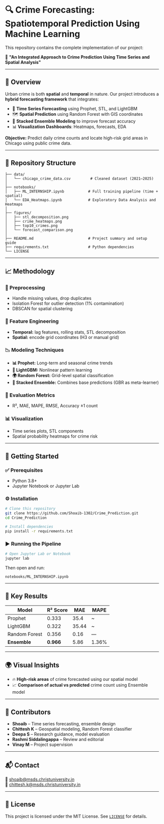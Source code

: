 # 🔍 Crime Forecasting: Spatiotemporal Prediction Using Machine Learning

This repository contains the complete implementation of our project:

📄 **"An Integrated Approach to Crime Prediction Using Time Series and Spatial Analysis"**  

---

## 📌 Overview

Urban crime is both **spatial** and **temporal** in nature. Our project introduces a **hybrid forecasting framework** that integrates:

- 📆 **Time Series Forecasting** using Prophet, STL, and LightGBM  
- 🗺️ **Spatial Prediction** using Random Forest with GIS coordinates  
- 🔁 **Stacked Ensemble Modeling** to improve forecast accuracy  
- 📊 **Visualization Dashboards**: Heatmaps, forecasts, EDA  

**Objective:** Predict daily crime counts and locate high-risk grid areas in Chicago using public crime data.

---

## 📂 Repository Structure

```
├── data/
│   └── chicago_crime_data.csv         # Cleaned dataset (2021–2025)
│
├── notebooks/
│   ├── ML_INTERNSHIP.ipynb           # Full training pipeline (time + spatial)
│   └── EDA_Heatmaps.ipynb            # Exploratory Data Analysis and Heatmaps
│
├── figures/
│   ├── stl_decomposition.png
│   ├── crime_heatmaps.png
│   ├── top10_crimes.png
│   └── forecast_comparison.png
│
├── README.md                         # Project summary and setup guide
├── requirements.txt                  # Python dependencies
└── LICENSE
```

---

## 📈 Methodology

### 🔧 Preprocessing
- Handle missing values, drop duplicates
- Isolation Forest for outlier detection (1% contamination)
- DBSCAN for spatial clustering

### 🧠 Feature Engineering
- **Temporal:** lag features, rolling stats, STL decomposition
- **Spatial:** encode grid coordinates (H3 or manual grid)

### 📉 Modeling Techniques
- **📊 Prophet:** Long-term and seasonal crime trends
- **🌲 LightGBM:** Nonlinear pattern learning
- **🌍 Random Forest:** Grid-level spatial classification
- **🔁 Stacked Ensemble:** Combines base predictions (GBR as meta-learner)

### 📏 Evaluation Metrics
- R², MAE, MAPE, RMSE, Accuracy ±1 count

### 📊 Visualization
- Time series plots, STL components
- Spatial probability heatmaps for crime risk

---

## 🚀 Getting Started

### ✅ Prerequisites

- Python 3.8+
- Jupyter Notebook or Jupyter Lab

### ⚙️ Installation

```bash
# Clone this repository
git clone https://github.com/Shoaib-1302/Crime_Prediction.git
cd Crime_Prediction

# Install dependencies
pip install -r requirements.txt
```

### ▶️ Running the Pipeline

```bash
# Open Jupyter Lab or Notebook
jupyter lab
```

Then open and run:
```
notebooks/ML_INTERNSHIP.ipynb
```

---

## 📌 Key Results

| Model         | R² Score | MAE   | MAPE    |
|---------------|----------|-------|---------|
| Prophet       | 0.333    | 35.4  | ~       |
| LightGBM      | 0.322    | 35.44 | ~       |
| Random Forest | 0.356    | 0.16  | —       |
| **Ensemble**  | **0.966**| 5.86  | 1.36%   |

---

## 🌍 Visual Insights

- 🔥 **High-risk areas** of crime forecasted using our spatial model  
- 📈 **Comparison of actual vs predicted** crime count using Ensemble model

---

## 🤝 Contributors

- **Shoaib** – Time series forecasting, ensemble design  
- **Chittesh K** – Geospatial modeling, Random Forest classifier  
- **Deepa S** – Research guidance, model evaluation  
- **Rashmi Siddalingappa** – Review and editorial  
- **Vinay M** – Project supervision

---

## 📬 Contact

📧 shoaib@msds.christuniversity.in  
📧 chittesh.k@msds.christuniversity.in  

---

## 📜 License

This project is licensed under the MIT License. See [`LICENSE`](LICENSE) for details.
